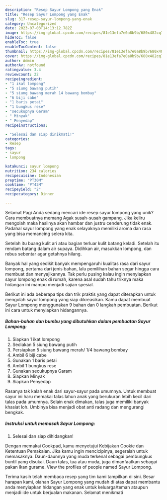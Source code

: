 ```yaml
---
description: "Resep Sayur Lompong yang Enak"
title: "Resep Sayur Lompong yang Enak"
slug: 317-resep-sayur-lompong-yang-enak
category: Uncategorized
date: 2023-07-03T14:13:12.782Z
image: https://img-global.cpcdn.com/recipes/81e13efa7e0a8b9b/680x482cq70/sayur-lompong-foto-resep-utama.jpg
hideToc: false
enableToc: true
enableTocContent: false
thumbnail: https://img-global.cpcdn.com/recipes/81e13efa7e0a8b9b/680x482cq70/sayur-lompong-foto-resep-utama.jpg
cover: https://img-global.cpcdn.com/recipes/81e13efa7e0a8b9b/680x482cq70/sayur-lompong-foto-resep-utama.jpg
author: Admin
authorAv: notfound
ratingvalue: 3.4
reviewcount: 22
recipeingredient:
- "1 ikat lompong"
- "5 siung bawang putih"
- "5 siung bawang merah 14 bawang bombay"
- "6 biji cabe"
- "1 baris petai"
- "1 bungkus rese"
- "secukupnya Garam"
- " Minyak"
- " Penyedap"
recipeinstructions:

- "Selesai dan siap dinikmati!"
categories:
- Resep
tags:
- sayur
- lompong

katakunci: sayur lompong 
nutrition: 234 calories
recipecuisine: Indonesian
preptime: "PT30M"
cooktime: "PT42M"
recipeyield: "2"
recipecategory: Dinner

---
```



Selamat Pagi Anda sedang mencari ide resep sayur lompong yang unik? Cara membuatnya memang Agak susah-susah gampang. Jika keliru mengolah maka hasilnya akan hambar dan justru cenderung tidak enak. Padahal sayur lompong yang enak selayaknya memiliki aroma dan rasa yang bisa memancing selera kita.


Setelah itu buang kulit ari atau bagian terluar kulit batang keladi. Setelah itu rendam batang dalam air supaya. Didihkan air, masukkan lompong, dan rebus sebentar agar getahnya hilang.

Banyak hal yang sedikit banyak mempengaruhi kualitas rasa dari sayur lompong, pertama dari jenis bahan, lalu pemilihan bahan segar hingga cara membuat dan menyajikannya. Tak perlu pusing kalau ingin menyiapkan sayur lompong enak di rumah, karena asal sudah tahu triknya maka hidangan ini mampu menjadi sajian spesial.


Berikut ini ada beberapa tips dan trik praktis yang dapat diterapkan untuk mengolah sayur lompong yang siap dikreasikan. Kamu dapat membuat Sayur Lompong menggunakan 9 bahan dan 0 langkah pembuatan. Berikut ini cara untuk menyiapkan hidangannya.

<!--inarticleads1-->

##### Bahan-bahan dan bumbu yang dibutuhkan dalam pembuatan Sayur Lompong:

1. Siapkan 1 ikat lompong
1. Sediakan 5 siung bawang putih
1. Persiapkan 5 siung bawang merah/ 1/4 bawang bombay
1. Ambil 6 biji cabe
1. Gunakan 1 baris petai
1. Ambil 1 bungkus rese
1. Gunakan secukupnya Garam
1. Siapkan  Minyak
1. Siapkan  Penyedap


Rasanya tak kalah enak dari sayur-sayur pada umumnya. Untuk membuat sayur ini haru memakai talas lahun anak yang berukuran lebih kecil dari talas pada umumnya. Selain enak dimakan, talas juga memiliki banyak khasiat loh. Umbinya bisa menjadi obat anti radang dan mengurangi bengkak. 

<!--inarticleads2-->

##### Instruksi untuk memasak Sayur Lompong:


1. Selesai dan siap dihidangkan!

Dengan memakai Cookpad, kamu menyetujui Kebijakan Cookie dan Ketentuan Pemakaian. Jika kamu ingin mencicipinya, segeralah untuk memasaknya. Daun-daunnya yang muda terkenal sebagai pembungkus buntil yang disukai. Daun talas, tua atau muda, juga dimanfaatkan sebagai pakan ikan gurame. View the profiles of people named Sayur Lompong. 

Terima kasih telah membaca resep yang tim kami tampilkan di sini. Besar harapan kami, olahan Sayur Lompong yang mudah di atas dapat membantu anda menyiapkan hidangan yang enak untuk keluarga/teman ataupun menjadi ide untuk berjualan makanan. Selamat menikmati
